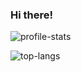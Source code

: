### Hi there!

![profile-stats](https://github-readme-stats.vercel.app/api?username=engcrisoliveira&show_icons=true&theme=github_dark)

![top-langs](https://github-readme-stats.vercel.app/api/top-langs/?username=engcrisoliveira&layout=compact&theme=github_dark)

<!--
**engcrisoliveira/engcrisoliveira** is a ✨ _special_ ✨ repository because its `README.md` (this file) appears on your GitHub profile.

Here are some ideas to get you started:

- 🔭 I’m currently working on ...
- 🌱 I’m currently learning ...
- 👯 I’m looking to collaborate on ...
- 🤔 I’m looking for help with ...
- 💬 Ask me about ...
- 📫 How to reach me: ...
- 😄 Pronouns: ...
- ⚡ Fun fact: ...
-->
